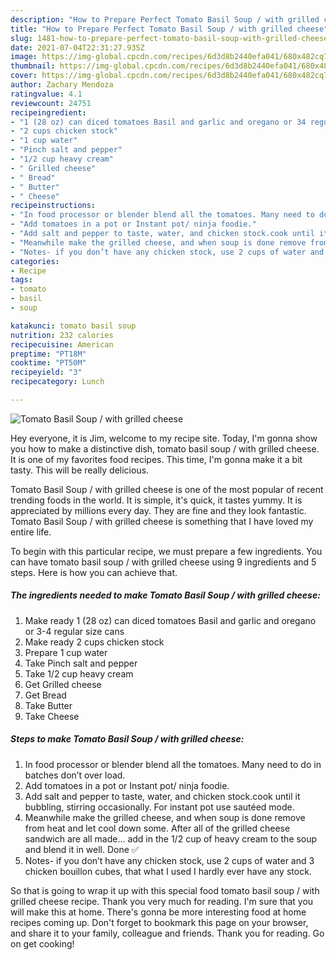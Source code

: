 ```yaml
---
description: "How to Prepare Perfect Tomato Basil Soup / with grilled cheese"
title: "How to Prepare Perfect Tomato Basil Soup / with grilled cheese"
slug: 1481-how-to-prepare-perfect-tomato-basil-soup-with-grilled-cheese
date: 2021-07-04T22:31:27.935Z
image: https://img-global.cpcdn.com/recipes/6d3d8b2440efa041/680x482cq70/tomato-basil-soup-with-grilled-cheese-recipe-main-photo.jpg
thumbnail: https://img-global.cpcdn.com/recipes/6d3d8b2440efa041/680x482cq70/tomato-basil-soup-with-grilled-cheese-recipe-main-photo.jpg
cover: https://img-global.cpcdn.com/recipes/6d3d8b2440efa041/680x482cq70/tomato-basil-soup-with-grilled-cheese-recipe-main-photo.jpg
author: Zachary Mendoza
ratingvalue: 4.1
reviewcount: 24751
recipeingredient:
- "1 (28 oz) can diced tomatoes Basil and garlic and oregano or 34 regular size cans"
- "2 cups chicken stock"
- "1 cup water"
- "Pinch salt and pepper"
- "1/2 cup heavy cream"
- " Grilled cheese"
- " Bread"
- " Butter"
- " Cheese"
recipeinstructions:
- "In food processor or blender blend all the tomatoes. Many need to do in batches don’t over load."
- "Add tomatoes in a pot or Instant pot/ ninja foodie."
- "Add salt and pepper to taste, water, and chicken stock.cook until it bubbling, stirring occasionally. For instant pot use sautéed mode."
- "Meanwhile make the grilled cheese, and when soup is done remove from heat and let cool down some. After all of the grilled cheese sandwich are all made... add in the 1/2 cup of heavy cream to the soup and blend it in well. Done ✅"
- "Notes- if you don’t have any chicken stock, use 2 cups of water and 3 chicken bouillon cubes, that what I used I hardly ever have any stock."
categories:
- Recipe
tags:
- tomato
- basil
- soup

katakunci: tomato basil soup 
nutrition: 232 calories
recipecuisine: American
preptime: "PT18M"
cooktime: "PT50M"
recipeyield: "3"
recipecategory: Lunch

---
```



![Tomato Basil Soup / with grilled cheese](https://img-global.cpcdn.com/recipes/6d3d8b2440efa041/680x482cq70/tomato-basil-soup-with-grilled-cheese-recipe-main-photo.jpg)

Hey everyone, it is Jim, welcome to my recipe site. Today, I'm gonna show you how to make a distinctive dish, tomato basil soup / with grilled cheese. It is one of my favorites food recipes. This time, I'm gonna make it a bit tasty. This will be really delicious.

Tomato Basil Soup / with grilled cheese is one of the most popular of recent trending foods in the world. It is simple, it's quick, it tastes yummy. It is appreciated by millions every day. They are fine and they look fantastic. Tomato Basil Soup / with grilled cheese is something that I have loved my entire life.




To begin with this particular recipe, we must prepare a few ingredients. You can have tomato basil soup / with grilled cheese using 9 ingredients and 5 steps. Here is how you can achieve that.

<!--inarticleads1-->

##### The ingredients needed to make Tomato Basil Soup / with grilled cheese:

1. Make ready 1 (28 oz) can diced tomatoes Basil and garlic and oregano or 3-4 regular size cans
1. Make ready 2 cups chicken stock
1. Prepare 1 cup water
1. Take Pinch salt and pepper
1. Take 1/2 cup heavy cream
1. Get  Grilled cheese
1. Get  Bread
1. Take  Butter
1. Take  Cheese




<!--inarticleads2-->

##### Steps to make Tomato Basil Soup / with grilled cheese:

1. In food processor or blender blend all the tomatoes. Many need to do in batches don’t over load.
1. Add tomatoes in a pot or Instant pot/ ninja foodie.
1. Add salt and pepper to taste, water, and chicken stock.cook until it bubbling, stirring occasionally. For instant pot use sautéed mode.
1. Meanwhile make the grilled cheese, and when soup is done remove from heat and let cool down some. After all of the grilled cheese sandwich are all made... add in the 1/2 cup of heavy cream to the soup and blend it in well. Done ✅
1. Notes- if you don’t have any chicken stock, use 2 cups of water and 3 chicken bouillon cubes, that what I used I hardly ever have any stock.




So that is going to wrap it up with this special food tomato basil soup / with grilled cheese recipe. Thank you very much for reading. I'm sure that you will make this at home. There's gonna be more interesting food at home recipes coming up. Don't forget to bookmark this page on your browser, and share it to your family, colleague and friends. Thank you for reading. Go on get cooking!
